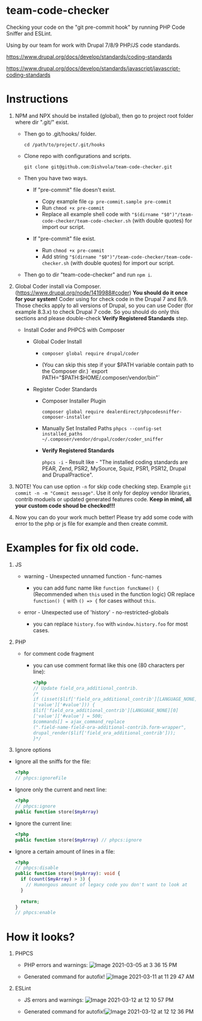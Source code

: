 # team-code-checker
Checking your code on the "git pre-commit hook" by running PHP Code Sniffer and ESLint.

Using by our team for work with Drupal 7/8/9 PHP/JS code standards.

https://www.drupal.org/docs/develop/standards/coding-standards

https://www.drupal.org/docs/develop/standards/javascript/javascript-coding-standards

# Instructions

1) NPM and NPX should be installed (global), then go to project root folder where dir ".git/" exist.
	- Then go to .git/hooks/ folder.
	
	    `cd /path/to/project/.git/hooks`

	- Clone repo with configurations and scripts.
	
	    `git clone git@github.com:Dishvola/team-code-checker.git`

	- Then you have two ways.
	
	    - If "pre-commit" file doesn't exist.
		    - Copy example file `cp pre-commit.sample pre-commit`
		    - Run `chmod +x pre-commit`
		    - Replace all example shell code with `"$(dirname "$0")"/team-code-checker/team-code-checker.sh` (with double quotes) for import our script.

	    - If "pre-commit" file exist.
		    - Run `chmod +x pre-commit`
		    - Add string `"$(dirname "$0")"/team-code-checker/team-code-checker.sh` (with double quotes) for import our script.
		
	- Then go to dir "team-code-checker" and run `npm i`.


2) Global Coder install via Composer. (https://www.drupal.org/node/1419988#coder)
	__You should do it once for your system!__
	Coder using for check code in the Drupal 7 and 8/9.
	Those checks apply to all versions of Drupal, so you can use Coder (for example 8.3.x) to check Drupal 7 code.
	So you should do only this sections and please double-check __Verify Registered Standards__ step.
	- Install Coder and PHPCS with Composer
	    - Global Coder Install
	    
	        - `composer global require drupal/coder`

		    - (You can skip this step if your $PATH variable contain path to the Composer dir.) `export PATH="$PATH:$HOME/.composer/vendor/bin"`

	    - Register Coder Standards
	        - Composer Installer Plugin
	        
		        `composer global require dealerdirect/phpcodesniffer-composer-installer`

		    - Manually Set Installed Paths
                `phpcs --config-set installed_paths ~/.composer/vendor/drupal/coder/coder_sniffer`

		    - __Verify Registered Standards__
		    
			    `phpcs -i` - Result like - "The installed coding standards are PEAR, Zend, PSR2, MySource, Squiz, PSR1, PSR12, Drupal and DrupalPractice".

3) NOTE! You can use option `-n` for skip code checking step. Example `git commit -n -m "Commit message"`. Use it only for deploy vendor libraries, contrib moduels or updated generated features code. __Keep in mind, all your custom code shoud be checked!!!__

4) Now you can do your work much better! Please try add some code with error to the php or js file for example and then create commit.

# Examples for fix old code.

1) JS

    - warning - Unexpected unnamed function - func-names

        - you can add func name like `function funcName() {` (Recommended when `this` used in the function logic) OR replace `function() {` with `() => {` for cases without `this`.

    - error - Unexpected use of 'history' - no-restricted-globals

        - you can replace `history.foo` with `window.history.foo` for most cases.

2) PHP

    - for comment code fragment

        - you can use comment format like this one (80 characters per line):

            ```php
            <?php
            // Update field_ora_additional_contrib.
            /*
            if (isset($lif['field_ora_additional_contrib'][LANGUAGE_NONE][0]
            ['value']['#value'])) {
            $lif['field_ora_additional_contrib'][LANGUAGE_NONE][0]
            ['value']['#value'] = 500;
            $commands[] = ajax_command_replace
            (".field-name-field-ora-additional-contrib.form-wrapper",
            drupal_render($lif['field_ora_additional_contrib']));
            }*/
            ```

3) Ignore options

- Ignore all the sniffs for the file:

	```php
	<?php
	// phpcs:ignoreFile
	```

- Ignore only the current and next line:

	```php
	<?php
	// phpcs:ignore
	public function store($myArray)
	```

- Ignore the current line:

	```php
	<?php
	public function store($myArray) // phpcs:ignore
	```

- Ignore a certain amount of lines in a file:

	```php
	<?php
	// phpcs:disable
	public function store($myArray): void {
	  if (count($myArray) > 3) {
	    // Humongous amount of legacy code you don't want to look at
	  }
	  
	  return;
	}
	// phpcs:enable
	```

# How it looks?

1) PHPCS

	- PHP errors and warnings: ![Image 2021-03-05 at 3 36 15 PM](https://user-images.githubusercontent.com/1149440/110924806-26a34a00-832b-11eb-9962-2b73b6912d83.jpg)

	- Generated command for autofix! ![Image 2021-03-11 at 11 29 47 AM](https://user-images.githubusercontent.com/1149440/110924830-2d31c180-832b-11eb-912a-f29950f0142a.jpg)

2) ESLint

	- JS errors and warnings: ![Image 2021-03-12 at 12 10 57 PM](https://user-images.githubusercontent.com/1149440/110925915-71719180-832c-11eb-9681-d35e573768bc.jpg)

	- Generated command for autofix!![Image 2021-03-12 at 12 12 36 PM](https://user-images.githubusercontent.com/1149440/110925907-6f0f3780-832c-11eb-8fda-fd06d4130a58.jpg)
